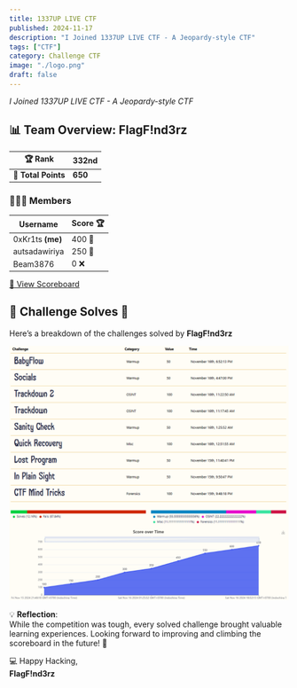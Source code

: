 ```yaml
---
title: 1337UP LIVE CTF
published: 2024-11-17
description: "I Joined 1337UP LIVE CTF - A Jeopardy-style CTF"
tags: ["CTF"]
category: Challenge CTF
image: "./logo.png"
draft: false
---
```


_I Joined 1337UP LIVE CTF - A Jeopardy-style CTF_


## 📊 **Team Overview: FlagF!nd3rz**  
| **🏆 Rank**       | **332nd**       |  
|------------------|---------------|  
| **💯 Total Points** | **650**       |  

### 👨🏻‍💻 **Members** 

| **Username**     | **Score** 🏆 |
| ---------------- | ------------ |
| 0xKr1ts **(me)** | 400 🏅       |
| autsadawiriya    | 250 🎯       |
| Beam3876         | 0 ❌         |

[🔗 View Scoreboard](https://ctftime.org/event/2446)

## 🧩 Challenge Solves 🎯
Here’s a breakdown of the challenges solved by **FlagF!nd3rz**

![Solves](./soloves.png) 

💡 **Reflection**:  
While the competition was tough, every solved challenge brought valuable learning experiences. Looking forward to improving and climbing the scoreboard in the future! 🚀

💻 Happy Hacking,  
**FlagF!nd3rz**